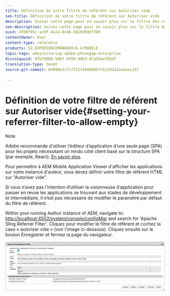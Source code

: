 ```yaml
---
title: Définition de votre filtre de référent sur Autoriser vide
seo-title: Définition de votre filtre de référent sur Autoriser vide
description: Suivez cette page pour en savoir plus sur le filtre des référents. Pour permettre à AEM Mobile Application Viewer d'afficher les applications sur votre instance d'auteur, vous devez définir votre filtre de référent HTML sur "Autoriser vide".
seo-description: Suivez cette page pour en savoir plus sur le filtre des référents. Pour permettre à AEM Mobile Application Viewer d'afficher les applications sur votre instance d'auteur, vous devez définir votre filtre de référent HTML sur "Autoriser vide".
uuid: 4fb0f95c-ac8f-4a14-8c46-6616d9d4f380
contentOwner: User
content-type: reference
products: SG_EXPERIENCEMANAGER/6.4/MOBILE
topic-tags: administering-adobe-phonegap-enterprise
discoiquuid: 8fb7d088-94bf-4799-98b3-8fa58eef83df
translation-type: tm+mt
source-git-commit: 64090e3c7cf722f44968467c51291a11aeeec237

---
```



# Définition de votre filtre de référent sur Autoriser vide{#setting-your-referrer-filter-to-allow-empty}

>[!NOTE]
>
>Adobe recommande d’utiliser l’éditeur d’application d’une seule page (SPA) pour les projets nécessitant un rendu côté client basé sur la structure SPA (par exemple, React). [En savoir plus](/help/sites-developing/spa-overview.md).

Pour permettre à AEM Mobile Application Viewer d&#39;afficher les applications sur votre instance d&#39;auteur, vous devez définir votre filtre de référent HTML sur &quot;Autoriser vide&quot;.

Si vous n’avez pas l’intention d’utiliser la visionneuse d’application pour passer en revue les applications se trouvant aux stades de développement et intermédiaire, il n’est pas nécessaire de modifier le paramètre par défaut du filtre de référent.

Within your running Author instance of AEM, navigate to: [http://localhost:4502/system/console/configMgr](http://localhost:4502/system/console/configMgr) and search for &#39;Apache Sling Referrer Filter&#39;. Cliquez pour modifier le filtre de référent et cochez la case « autoriser vide » (voir l’image ci-dessous). Cliquez ensuite sur le bouton Enregistrer et fermez la page du navigateur.

![Paramètres du filtre de référent](assets/chlimage_1-106.png)
